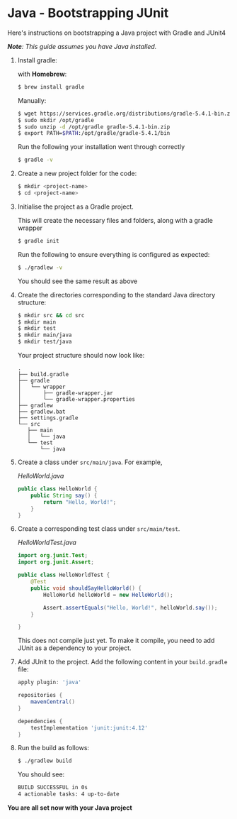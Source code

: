 # Java - Bootstrapping JUnit

Here's instructions on bootstrapping a Java project with Gradle and JUnit4

*__Note__: This guide assumes you have Java installed.*

1. Install gradle:

    with __Homebrew__:
    ```bash
    $ brew install gradle
    ```
    
    Manually:
    ```bash
    $ wget https://services.gradle.org/distributions/gradle-5.4.1-bin.zip
    $ sudo mkdir /opt/gradle
    $ sudo unzip -d /opt/gradle gradle-5.4.1-bin.zip
    $ export PATH=$PATH:/opt/gradle/gradle-5.4.1/bin
    ```
    
    Run the following your installation went through correctly 
    ```bash
    $ gradle -v
    ```
    
2. Create a new project folder for the code:
    ```bash
    $ mkdir <project-name>
    $ cd <project-name>
    ```

3. Initialise the project as a Gradle project. 

    This will create the necessary files and folders, along with a gradle wrapper  
    ```bash
    $ gradle init
    ```
    Run the following to ensure everything is configured as expected:
    ```bash
    $ ./gradlew -v
    ```
    You should see the same result as above
    
4. Create the directories corresponding to the standard Java directory structure:
    ```bash
    $ mkdir src && cd src
    $ mkdir main
    $ mkdir test
    $ mkdir main/java
    $ mkdir test/java
    ```
    Your project structure should now look like:
    ```
   .
   ├── build.gradle
   ├── gradle
   │   └── wrapper
   │       ├── gradle-wrapper.jar
   │       └── gradle-wrapper.properties
   ├── gradlew
   ├── gradlew.bat
   ├── settings.gradle
   └── src
       ├── main
       │   └── java
       └── test
           └── java
   ```
5. Create a class under `src/main/java`. For example,

    *HelloWorld.java*
    ```java
    public class HelloWorld {
        public String say() {
            return "Hello, World!";
        }
    }
    ```
6. Create a corresponding test class under `src/main/test`.

    *HelloWorldTest.java*
    ```java
    import org.junit.Test;
    import org.junit.Assert;
    
    public class HelloWorldTest {
        @Test
        public void shouldSayHelloWorld() {
            HelloWorld helloWorld = new HelloWorld();
    
            Assert.assertEquals("Hello, World!", helloWorld.say());
        }
    
    }
    ```
    This does not compile just yet. To make it compile, you need to add JUnit as a dependency to your project.

7. Add JUnit to the project. Add the following content in your `build.gradle` file:

    ```groovy
    apply plugin: 'java'
    
    repositories {
        mavenCentral()
    }
    
    dependencies {
        testImplementation 'junit:junit:4.12'
    }
    ```
8. Run the build as follows:
    ```bash
    $ ./gradlew build
    ```    
    You should see:
    ```bash    
    BUILD SUCCESSFUL in 0s
    4 actionable tasks: 4 up-to-date
    ```

__You are all set now with your Java project__